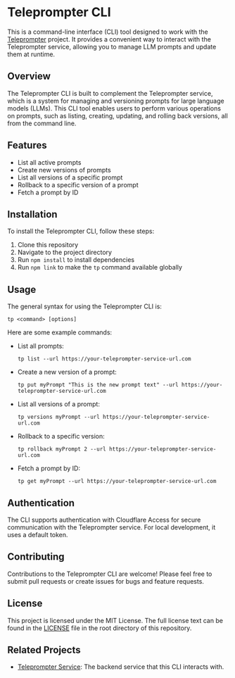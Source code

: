 # Teleprompter CLI

This is a command-line interface (CLI) tool designed to work with the [Teleprompter](https://github.com/britt/teleprompter) project. It provides a convenient way to interact with the Teleprompter service, allowing you to manage LLM prompts and update them at runtime.

## Overview

The Teleprompter CLI is built to complement the Teleprompter service, which is a system for managing and versioning prompts for large language models (LLMs). This CLI tool enables users to perform various operations on prompts, such as listing, creating, updating, and rolling back versions, all from the command line.

## Features

- List all active prompts
- Create new versions of prompts
- List all versions of a specific prompt
- Rollback to a specific version of a prompt
- Fetch a prompt by ID

## Installation

To install the Teleprompter CLI, follow these steps:

1. Clone this repository
2. Navigate to the project directory
3. Run `npm install` to install dependencies
4. Run `npm link` to make the `tp` command available globally

## Usage

The general syntax for using the Teleprompter CLI is:

```
tp <command> [options]
```

Here are some example commands:

- List all prompts:
  ```
  tp list --url https://your-teleprompter-service-url.com
  ```

- Create a new version of a prompt:
  ```
  tp put myPrompt "This is the new prompt text" --url https://your-teleprompter-service-url.com
  ```

- List all versions of a prompt:
  ```
  tp versions myPrompt --url https://your-teleprompter-service-url.com
  ```

- Rollback to a specific version:
  ```
  tp rollback myPrompt 2 --url https://your-teleprompter-service-url.com
  ```

- Fetch a prompt by ID:
  ```
  tp get myPrompt --url https://your-teleprompter-service-url.com
  ```

## Authentication

The CLI supports authentication with Cloudflare Access for secure communication with the Teleprompter service. For local development, it uses a default token.

## Contributing

Contributions to the Teleprompter CLI are welcome! Please feel free to submit pull requests or create issues for bugs and feature requests.

## License

This project is licensed under the MIT License. The full license text can be found in the [LICENSE](LICENSE) file in the root directory of this repository.

## Related Projects

- [Teleprompter Service](https://github.com/britt/teleprompter): The backend service that this CLI interacts with.
